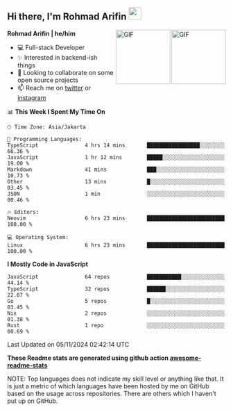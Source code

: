 ## Hi there, I'm Rohmad Arifin <img src="https://github.com/TheDudeThatCode/TheDudeThatCode/blob/master/Assets/Hi.gif" width="29px">

<img align="right" alt="GIF" height="125px" src="https://i.giphy.com/media/LMt9638dO8dftAjtco/200.webp" />
<img align="right" alt="GIF" height="125px" src="https://media3.giphy.com/media/ln7z2eWriiQAllfVcn/200w.webp" />

**Rohmad Arifin | he/him**

- 💻 Full-stack Developer
- ✨ Interested in backend-ish things
- 👯 Looking to collaborate on some open source projects
- 📫 Reach me on [twitter](https://twitter.com/arifinoid) or [instagram](https://instagram.com/arifinoid)

<!--
**arifinoid/arifinoid** is a ✨ _special_ ✨ repository because its `README.md` (this file) appears on your GitHub profile.

Here are some ideas to get you started:

- 🔭 I’m currently working on ...
- 🌱 I’m currently learning ...
- 👯 I’m looking to collaborate on ...
- 🤔 I’m looking for help with ...
- 💬 Ask me about ...
- 📫 How to reach me: ...
- 😄 Pronouns: ...
- ⚡ Fun fact: ...
-->

<!--START_SECTION:waka-->
📊 **This Week I Spent My Time On** 

```text
🕑︎ Time Zone: Asia/Jakarta

💬 Programming Languages: 
TypeScript               4 hrs 14 mins       █████████████████░░░░░░░░   66.36 % 
JavaScript               1 hr 12 mins        █████░░░░░░░░░░░░░░░░░░░░   19.00 % 
Markdown                 41 mins             ███░░░░░░░░░░░░░░░░░░░░░░   10.73 % 
Other                    13 mins             █░░░░░░░░░░░░░░░░░░░░░░░░   03.45 % 
JSON                     1 min               ░░░░░░░░░░░░░░░░░░░░░░░░░   00.46 % 

🔥 Editors: 
Neovim                   6 hrs 23 mins       █████████████████████████   100.00 % 

💻 Operating System: 
Linux                    6 hrs 23 mins       █████████████████████████   100.00 % 
```

**I Mostly Code in JavaScript** 

```text
JavaScript               64 repos            ███████████░░░░░░░░░░░░░░   44.14 % 
TypeScript               32 repos            ██████░░░░░░░░░░░░░░░░░░░   22.07 % 
Go                       5 repos             █░░░░░░░░░░░░░░░░░░░░░░░░   03.45 % 
Nix                      2 repos             ░░░░░░░░░░░░░░░░░░░░░░░░░   01.38 % 
Rust                     1 repo              ░░░░░░░░░░░░░░░░░░░░░░░░░   00.69 % 
```




 Last Updated on 05/11/2024 02:42:14 UTC
<!--END_SECTION:waka-->

**These Readme stats are generated using github action [awesome-readme-stats](https://github.com/anmol098/waka-readme-stats)**

NOTE: Top languages does not indicate my skill level or anything like that. It is just a metric of which languages have been hosted by me on GitHub based on the usage across repositories. There are others which I haven't put up on GitHub.

